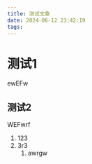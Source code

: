 ```yaml
---
title: 测试文章
date: 2024-06-12 23:42:19
tags:
---
```


# 测试1
ewEFw
## 测试2
WEFwrf
1. 123
2. 3r3
    1. awrgw
